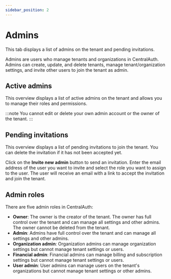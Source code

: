 ```yaml
---
sidebar_position: 2
---
```


# Admins

This tab displays a list of admins on the tenant and pending invitations.

Admins are users who manage tenants and organizations in CentralAuth. Admins can create, update, and delete tenants, manage tenant/organization settings, and invite other users to join the tenant as admin. 

## Active admins
This overview displays a list of active admins on the tenant and allows you to manage their roles and permissions.

:::note
You cannot edit or delete your own admin account or the owner of the tenant.
:::

## Pending invitations
This overview displays a list of pending invitations to join the tenant. You can delete the invitation if it has not been accepted yet.

Click on the **Invite new admin** button to send an invitation. Enter the email address of the user you want to invite and select the role you want to assign to the user. The user will receive an email with a link to accept the invitation and join the tenant.

## Admin roles
There are five admin roles in CentralAuth:
- **Owner**: The owner is the creator of the tenant. The owner has full control over the tenant and can manage all settings and other admins. The owner cannot be deleted from the tenant.
- **Admin**: Admins have full control over the tenant and can manage all settings and other admins.
- **Organization admin**: Organization admins can manage organization settings but cannot manage tenant settings or users.
- **Financial admin**: Financial admins can manage billing and subscription settings but cannot manage tenant settings or users.
- **User admin**: User admins can manage users on the tenant's organizations but cannot manage tenant settings or other admins.